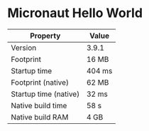 # Micronaut Hello World

| Property              | Value  |
|-----------------------|--------|
| Version               | 3.9.1  |
| Footprint             | 16 MB  |
| Startup time          | 404 ms |
| Footprint (native)    | 62 MB  |
| Startup time (native) | 32 ms  |
| Native build time     | 58 s   |
| Native build RAM      | 4 GB   |
